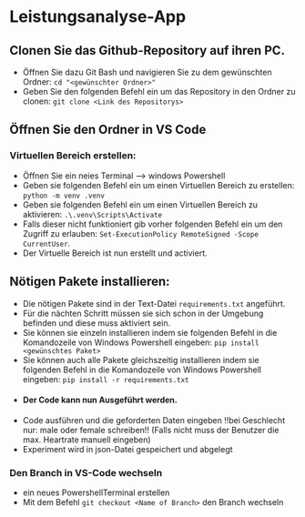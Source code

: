 # Leistungsanalyse-App
## Clonen Sie das Github-Repository auf ihren PC.
- Öffnen Sie dazu Git Bash und navigieren Sie zu dem gewünschten Ordner: `cd "<gewünschter Ordner>"`
- Geben Sie den folgenden Befehl ein um das Repository in den Ordner zu clonen: `git clone <Link des Repositorys>`
## Öffnen Sie den Ordner in VS Code
### Virtuellen Bereich erstellen: 
- Öffnen Sie ein neies Terminal --> windows Powershell
- Geben sie folgenden Befehl ein um einen Virtuellen Bereich zu erstellen: `python -m venv .venv`
- Geben sie folgenden Befehl ein um einen Virtuellen Bereich zu aktivieren: `.\.venv\Scripts\Activate`
- Falls dieser nicht funktioniert gib vorher folgenden Befehl ein um den Zugriff zu erlauben: `Set-ExecutionPolicy RemoteSigned -Scope CurrentUser`.
- Der Virtuelle Bereich ist nun erstellt und activiert.
## Nötigen Pakete installieren:
- Die nötigen Pakete sind in der Text-Datei `requirements.txt` angeführt.
- Für die nächten Schritt müssen sie sich schon in der Umgebung befinden und diese muss aktiviert sein.
- Sie können sie einzeln installieren indem sie folgenden Befehl in die Komandozeile von Windows Powershell eingeben: `pip install <gewünschtes Paket>`
- Sie können auch alle Pakete gleichszeitig installieren indem sie folgenden Befehl in die Komandozeile von Windows Powershell eingeben: `pip install -r requirements.txt`
- #### Der Code kann nun Ausgeführt werden.
- Code ausführen und die geforderten Daten eingeben !!bei Geschlecht nur: male oder female schreiben!! (Falls nicht muss der Benutzer die max. Heartrate manuell eingeben)
- Experiment wird in json-Datei gespeichert und abgelegt
### Den Branch in VS-Code wechseln
- ein neues PowershellTerminal erstellen 
- Mit dem Befehl `git checkout <Name of Branch>` den Branch wechseln
